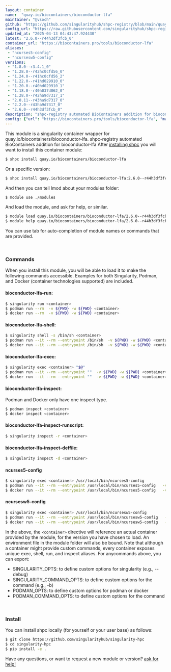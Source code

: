 ```yaml
---
layout: container
name:  "quay.io/biocontainers/bioconductor-lfa"
maintainer: "@vsoch"
github: "https://github.com/singularityhub/shpc-registry/blob/main/quay.io/biocontainers/bioconductor-lfa/container.yaml"
config_url: "https://raw.githubusercontent.com/singularityhub/shpc-registry/main/quay.io/biocontainers/bioconductor-lfa/container.yaml"
updated_at: "2025-04-13 04:43:47.924430"
latest: "2.6.0--r44h3df3fcb_0"
container_url: "https://biocontainers.pro/tools/bioconductor-lfa"
aliases:
 - "ncurses5-config"
 - "ncursesw5-config"
versions:
 - "1.8.0--r3.4.1_0"
 - "1.28.0--r42hc0cfd56_0"
 - "1.24.0--r41hc0cfd56_2"
 - "1.22.0--r41hd029910_0"
 - "1.20.0--r40hd029910_1"
 - "1.18.0--r40h037d062_0"
 - "1.28.0--r42ha9d7317_1"
 - "2.0.11--r43ha9d7317_0"
 - "2.2.0--r43ha9d7317_0"
 - "2.6.0--r44h3df3fcb_0"
description: "shpc-registry automated BioContainers addition for bioconductor-lfa"
config: {"url": "https://biocontainers.pro/tools/bioconductor-lfa", "maintainer": "@vsoch", "description": "shpc-registry automated BioContainers addition for bioconductor-lfa", "latest": {"2.6.0--r44h3df3fcb_0": "sha256:204dba419821d960c6adbf7a9efd55aa57682ff750e2e02efc79412652744f55"}, "tags": {"1.8.0--r3.4.1_0": "sha256:db5bece39c94a8d532489a9922d6844c2b4b6e7c1fcc3637105739ffd128d85d", "1.28.0--r42hc0cfd56_0": "sha256:f2bf92d7cb373346915ee0619043cf20e87518a07f133be7df1d8840a366fa8b", "1.24.0--r41hc0cfd56_2": "sha256:73bda9765cacf157fbc59bb91aa5964747144cfb5f1fc7e6de152860ea64d006", "1.22.0--r41hd029910_0": "sha256:041ccad90c4cc283580b7c690b5a9964ccf8288ecc25f3c1dabf3b0a87240427", "1.20.0--r40hd029910_1": "sha256:f0e970283ec4ee1eee329d309be8a312ae8017fb1ba593f3635b1614b6b77acf", "1.18.0--r40h037d062_0": "sha256:76e4eeea8f2c5b93da5c83bdf406e454659e7eba84c3ccc87c2ab33b443513a8", "1.28.0--r42ha9d7317_1": "sha256:3ac878dcc56e1cf96a52910158267da39a4b005e7f744188d92e081beb622125", "2.0.11--r43ha9d7317_0": "sha256:f5abcaaccccc8292fb54da54d6e1dcc89d118636e24b663c6eaed73560901745", "2.2.0--r43ha9d7317_0": "sha256:e4725a8c2b76c5199c6a7170f94e441f2c878c0b87daf5c9ad767f83181120d2", "2.6.0--r44h3df3fcb_0": "sha256:204dba419821d960c6adbf7a9efd55aa57682ff750e2e02efc79412652744f55"}, "docker": "quay.io/biocontainers/bioconductor-lfa", "aliases": {"ncurses5-config": "/usr/local/bin/ncurses5-config", "ncursesw5-config": "/usr/local/bin/ncursesw5-config"}}
---
```


This module is a singularity container wrapper for quay.io/biocontainers/bioconductor-lfa.
shpc-registry automated BioContainers addition for bioconductor-lfa
After [installing shpc](#install) you will want to install this container module:


```bash
$ shpc install quay.io/biocontainers/bioconductor-lfa
```

Or a specific version:

```bash
$ shpc install quay.io/biocontainers/bioconductor-lfa:2.6.0--r44h3df3fcb_0
```

And then you can tell lmod about your modules folder:

```bash
$ module use ./modules
```

And load the module, and ask for help, or similar.

```bash
$ module load quay.io/biocontainers/bioconductor-lfa/2.6.0--r44h3df3fcb_0
$ module help quay.io/biocontainers/bioconductor-lfa/2.6.0--r44h3df3fcb_0
```

You can use tab for auto-completion of module names or commands that are provided.

<br>

### Commands

When you install this module, you will be able to load it to make the following commands accessible.
Examples for both Singularity, Podman, and Docker (container technologies supported) are included.

#### bioconductor-lfa-run:

```bash
$ singularity run <container>
$ podman run --rm  -v ${PWD} -w ${PWD} <container>
$ docker run --rm  -v ${PWD} -w ${PWD} <container>
```

#### bioconductor-lfa-shell:

```bash
$ singularity shell -s /bin/sh <container>
$ podman run --it --rm --entrypoint /bin/sh  -v ${PWD} -w ${PWD} <container>
$ docker run --it --rm --entrypoint /bin/sh  -v ${PWD} -w ${PWD} <container>
```

#### bioconductor-lfa-exec:

```bash
$ singularity exec <container> "$@"
$ podman run --it --rm --entrypoint ""  -v ${PWD} -w ${PWD} <container> "$@"
$ docker run --it --rm --entrypoint ""  -v ${PWD} -w ${PWD} <container> "$@"
```

#### bioconductor-lfa-inspect:

Podman and Docker only have one inspect type.

```bash
$ podman inspect <container>
$ docker inspect <container>
```

#### bioconductor-lfa-inspect-runscript:

```bash
$ singularity inspect -r <container>
```

#### bioconductor-lfa-inspect-deffile:

```bash
$ singularity inspect -d <container>
```


#### ncurses5-config

```bash
$ singularity exec <container> /usr/local/bin/ncurses5-config
$ podman run --it --rm --entrypoint /usr/local/bin/ncurses5-config   -v ${PWD} -w ${PWD} <container> -c " $@"
$ docker run --it --rm --entrypoint /usr/local/bin/ncurses5-config   -v ${PWD} -w ${PWD} <container> -c " $@"
```


#### ncursesw5-config

```bash
$ singularity exec <container> /usr/local/bin/ncursesw5-config
$ podman run --it --rm --entrypoint /usr/local/bin/ncursesw5-config   -v ${PWD} -w ${PWD} <container> -c " $@"
$ docker run --it --rm --entrypoint /usr/local/bin/ncursesw5-config   -v ${PWD} -w ${PWD} <container> -c " $@"
```



In the above, the `<container>` directive will reference an actual container provided
by the module, for the version you have chosen to load. An environment file in the
module folder will also be bound. Note that although a container
might provide custom commands, every container exposes unique exec, shell, run, and
inspect aliases. For anycommands above, you can export:

 - SINGULARITY_OPTS: to define custom options for singularity (e.g., --debug)
 - SINGULARITY_COMMAND_OPTS: to define custom options for the command (e.g., -b)
 - PODMAN_OPTS: to define custom options for podman or docker
 - PODMAN_COMMAND_OPTS: to define custom options for the command

<br>

### Install

You can install shpc locally (for yourself or your user base) as follows:

```bash
$ git clone https://github.com/singularityhub/singularity-hpc
$ cd singularity-hpc
$ pip install -e .
```

Have any questions, or want to request a new module or version? [ask for help!](https://github.com/singularityhub/singularity-hpc/issues)